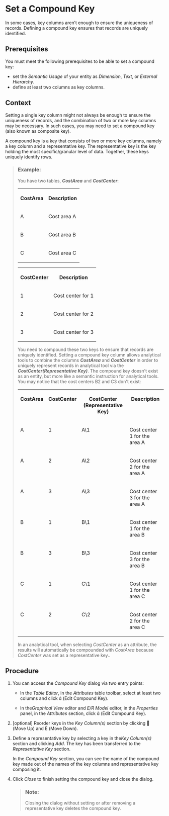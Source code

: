 <!-- loioeff6dd97723d4a70bc7612554fef09e3 -->

<link rel="stylesheet" type="text/css" href="../css/sap-icons.css"/>

# Set a Compound Key

In some cases, key columns aren’t enough to ensure the uniqueness of records. Defining a compound key ensures that records are uniquely identified.



## Prerequisites

You must meet the following prerequisites to be able to set a compound key:

-   set the *Semantic Usage* of your entity as *Dimension*, *Text*, or *External Hierarchy*.
-   define at least two columns as key columns.



## Context

Setting a single key column might not always be enough to ensure the uniqueness of records, and the combination of two or more key columns may be necessary. In such cases, you may need to set a compound key \(also known as composite key\).

A compound key is a key that consists of two or more key columns, namely a key column and a representative key. The representative key is the key holding the most specific/granular level of data. Together, these keys uniquely identify rows.

> ### Example:  
> You have two tables, ***CostArea*** and ***CostCenter***:
> 
> 
> <table>
> <tr>
> <th valign="top">
> 
> CostArea
> 
> 
> 
> </th>
> <th valign="top">
> 
> Description
> 
> 
> 
> </th>
> </tr>
> <tr>
> <td valign="top">
> 
> A
> 
> 
> 
> </td>
> <td valign="top">
> 
> Cost area A
> 
> 
> 
> </td>
> </tr>
> <tr>
> <td valign="top">
> 
> B
> 
> 
> 
> </td>
> <td valign="top">
> 
> Cost area B
> 
> 
> 
> </td>
> </tr>
> <tr>
> <td valign="top">
> 
> C
> 
> 
> 
> </td>
> <td valign="top">
> 
> Cost area C
> 
> 
> 
> </td>
> </tr>
> </table>
> 
> 
> <table>
> <tr>
> <th valign="top">
> 
> CostCenter
> 
> 
> 
> </th>
> <th valign="top">
> 
> Description
> 
> 
> 
> </th>
> </tr>
> <tr>
> <td valign="top">
> 
> 1
> 
> 
> 
> </td>
> <td valign="top">
> 
> Cost center for 1
> 
> 
> 
> </td>
> </tr>
> <tr>
> <td valign="top">
> 
> 2
> 
> 
> 
> </td>
> <td valign="top">
> 
> Cost center for 2
> 
> 
> 
> </td>
> </tr>
> <tr>
> <td valign="top">
> 
> 3
> 
> 
> 
> </td>
> <td valign="top">
> 
> Cost center for 3
> 
> 
> 
> </td>
> </tr>
> </table>
> 
> You need to compound these two keys to ensure that records are uniquely identified. Setting a compound key column allows analytical tools to combine the columns ***CostArea*** and ***CostCenter*** in order to uniquely represent records in analytical tool via the ***CostCenter\(Representative Key\)***. The compound key doesn't exist as an entity, but more like a semantic instruction for analytical tools. You may notice that the cost centers B2 and C3 don't exist:
> 
> 
> <table>
> <tr>
> <th valign="top">
> 
> CostArea
> 
> 
> 
> </th>
> <th valign="top">
> 
> CostCenter
> 
> 
> 
> </th>
> <th valign="top">
> 
> CostCenter \(Representative Key\)
> 
> 
> 
> </th>
> <th valign="top">
> 
> Description
> 
> 
> 
> </th>
> </tr>
> <tr>
> <td valign="top">
> 
> A
> 
> 
> 
> </td>
> <td valign="top">
> 
> 1
> 
> 
> 
> </td>
> <td valign="top">
> 
> A\\1
> 
> 
> 
> </td>
> <td valign="top">
> 
> Cost center 1 for the area A
> 
> 
> 
> </td>
> </tr>
> <tr>
> <td valign="top">
> 
> A
> 
> 
> 
> </td>
> <td valign="top">
> 
> 2
> 
> 
> 
> </td>
> <td valign="top">
> 
> A\\2
> 
> 
> 
> </td>
> <td valign="top">
> 
> Cost center 2 for the area A
> 
> 
> 
> </td>
> </tr>
> <tr>
> <td valign="top">
> 
> A
> 
> 
> 
> </td>
> <td valign="top">
> 
> 3
> 
> 
> 
> </td>
> <td valign="top">
> 
> A\\3
> 
> 
> 
> </td>
> <td valign="top">
> 
> Cost center 3 for the area A
> 
> 
> 
> </td>
> </tr>
> <tr>
> <td valign="top">
> 
> B
> 
> 
> 
> </td>
> <td valign="top">
> 
> 1
> 
> 
> 
> </td>
> <td valign="top">
> 
> B\\1
> 
> 
> 
> </td>
> <td valign="top">
> 
> Cost center 1 for the area B
> 
> 
> 
> </td>
> </tr>
> <tr>
> <td valign="top">
> 
> B
> 
> 
> 
> </td>
> <td valign="top">
> 
> 3
> 
> 
> 
> </td>
> <td valign="top">
> 
> B\\3
> 
> 
> 
> </td>
> <td valign="top">
> 
> Cost center 3 for the area B
> 
> 
> 
> </td>
> </tr>
> <tr>
> <td valign="top">
> 
> C
> 
> 
> 
> </td>
> <td valign="top">
> 
> 1
> 
> 
> 
> </td>
> <td valign="top">
> 
> C\\1
> 
> 
> 
> </td>
> <td valign="top">
> 
> Cost center 1 for the area C
> 
> 
> 
> </td>
> </tr>
> <tr>
> <td valign="top">
> 
> C
> 
> 
> 
> </td>
> <td valign="top">
> 
> 2
> 
> 
> 
> </td>
> <td valign="top">
> 
> C\\2
> 
> 
> 
> </td>
> <td valign="top">
> 
> Cost center 2 for the area C
> 
> 
> 
> </td>
> </tr>
> </table>
> 
> In an analytical tool, when selecting *CostCenter* as an attribute, the results will automatically be compounded with *CostArea* because *CostCenter* was set as a representative key..



## Procedure

1.  You can access the *Compound Key* dialog via two entry points:

    -   In the *Table Editor*, in the *Attributes* table toolbar, select at least two columns and click <span class="SAP-icons"></span> \(Edit Compound Key\).

    -   In the*Graphical View* editor and *E/R Model* editor, in the *Properties* panel, in the *Attributes* section, click <span class="SAP-icons"></span> \(Edit Compound Key\).

2.  \[optional\] Reorder keys in the *Key Column\(s\)* section by clicking <span class="FPA-icons"></span> \(Move Up\) and <span class="SAP-icons"></span> \(Move Down\).

3.  Define a representative key by selecting a key in the*Key Column\(s\)* section and clicking *Add*. The key has been transferred to the *Representative Key* section.

    In the *Compound Key* section, you can see the name of the compound key made out of the names of the key columns and representative key composing it.

4.  Click *Close* to finish setting the compound key and close the dialog.

    > ### Note:  
    > Closing the dialog without setting or after removing a representative key deletes the compound key.


